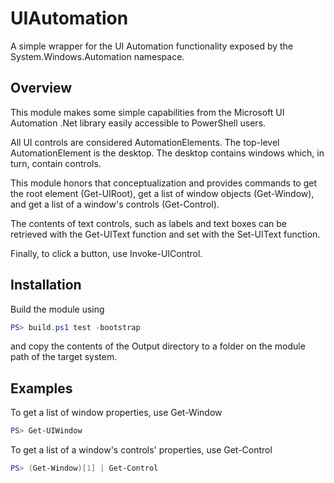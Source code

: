 # UIAutomation

A simple wrapper for the UI Automation functionality exposed by the System.Windows.Automation namespace.

## Overview

This module makes some simple capabilities from the Microsoft UI
Automation .Net library easily accessible to PowerShell users.

All UI controls are considered AutomationElements. The top-level
AutomationElement is the desktop. The desktop contains windows which,
in turn, contain controls.

This module honors that conceptualization and provides commands to
get the root element (Get-UIRoot), get a list of window objects
(Get-Window), and get a list of a window's controls (Get-Control).

The contents of text controls, such as labels and text boxes can be
retrieved with the Get-UIText function and set with the Set-UIText
function.

Finally, to click a button, use Invoke-UIControl.

## Installation

Build the module using

```Powershell
PS> build.ps1 test -bootstrap
```

and copy the contents of the Output directory to a folder on the module path of the target system.

## Examples

To get a list of window properties, use Get-Window

```Powershell
PS> Get-UIWindow
```

To get a list of a window's controls' properties, use Get-Control

```Powershell
PS> (Get-Window)[1] | Get-Control
```
